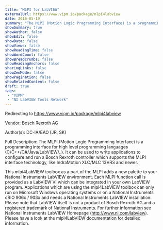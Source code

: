 ```yaml
---
title: "MLPI for LabVIEW"
externalUrl: https://www.vipm.io/package/mlpi4labview
date: 2016-05-19
summary: "The MLPI (Motion Logic Programming Interface) is a programming interface for high level programming languages (C/C++/C#/Java/LabVIEW/."
showSummary: true
showAuthor: false
showEdit: false
showData: false
showViews: false
showReadingTime: false
showWordCount: false
showBreadcrumbs: false
showHeadingAnchors: false
sharingLinks: false
showZenMode: false
showPagination: false
showRelatedContent: false
draft: true
tags:
 - "VIPM"
 - "NI LabVIEW Tools Network"
---
```


Redirecting to https://www.vipm.io/package/mlpi4labview

Vendor: Bosch Rexroth AG

Author(s): DC-IA/EAO (JR, SK)
 
Full Description:
The MLPI (Motion Logic Programming Interface) is a programming interface for high level programming languages (C/C++/C#/Java/LabVIEW/..). It can be used to write applications to configure and run a Bosch Rexroth controller which supports the MLPI interface technology, like IndraMotion XLC/MLC 13VRS and newer.

This mlpi4LabVIEW toolbox as a part of the MLPI adds a new palette to your National Instruments LabVIEW environment. Each MLPI function call is provided as a LabVIEW VI which can be integrated in your own LabVIEW program. Applications which are using the mlpi4LabVIEW toolbox can only run on Microsoft Windows operating systems or on a National Instruments cRIO 906x / 903x and needs a National Instruments LabVIEW installation. Please note that LabVIEW itself is not a product of Bosch Rexroth AG and a registered trademark of National Instruments. For further information see National Instruments LabVIEW Homepage (http://www.ni.com/labview). Please have a look at the mlpi4LabVIEW documentation for detailed information.